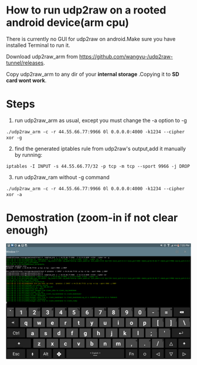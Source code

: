 # How to run udp2raw on a rooted android device(arm cpu)

There is currently no GUI for udp2raw on android.Make sure you have installed Terminal to run it.

Download udp2raw_arm from https://github.com/wangyu-/udp2raw-tunnel/releases.

Copy udp2raw_arm to any dir of your **internal storage** .Copying it to **SD card wont work**.

# Steps
1.  run udp2raw_arm  as usual, except you must change the -a option to -g
```
./udp2raw_arm -c -r 44.55.66.77:9966 0l 0.0.0.0:4000 -k1234 --cipher xor -g
```

2. find the generated iptables rule from udp2raw's output,add it manually by running:
```
iptables -I INPUT -s 44.55.66.77/32 -p tcp -m tcp --sport 9966 -j DROP
```

3. run udp2raw_ram without -g command

```
./udp2raw_arm -c -r 44.55.66.77:9966 0l 0.0.0.0:4000 -k1234 --cipher xor -a
```

# Demostration (zoom-in if not clear enough)

![](/images/android.png)
